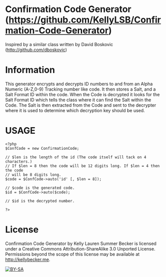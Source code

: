 Confirmation Code Generator (https://github.com/KellyLSB/Confirmation-Code-Generator)
=====================================================================================
Inspired by a similar class written by David Boskovic (http://github.com/dboskovic)

Information
===========

This generator encrypts and decrypts ID numbers to and from an Alpha Numeric (A-Z,0-9)
Tracking number like code. It then stores a Salt, and a Salt Format ID within the code.
When the Code is decrypted it looks for the Salt Format ID which tells the class where
it can find the Salt within the Code. The Salt is then extracted from the Code and sent
to the decrypter where it is used to determine which decryption key should be used.

USAGE
=====

	<?php
	$ConfCode = new ConfirmationCode;
	
	// $len is the length of the id (The code itself will tack on 4 characters.)
	// If $len = 8 then the code will be 12 digits long. If $len = 4 then the code
	// will be 8 digits long.
	$code = $ConfCode->auto('id' [, $len = 8]);
	
	// $code is the generated code.
	$id = $ConfCode->auto($code);
	
	// $id is the decrypted number.
	
	?>

License
=======
Confirmation Code Generator by Kelly Lauren Summer Becker is licensed under a Creative Commons Attribution-ShareAlike 3.0 Unported License.
Permissions beyond the scope of this license may be available at http://kellybecker.me.

[<img src="http://i.creativecommons.org/l/by-sa/3.0/88x31.png" alt="BY-SA" title="BY-SA">](http://creativecommons.org/licenses/by-sa/3.0/)